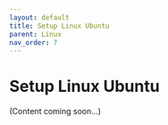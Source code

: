 ```yaml
---
layout: default
title: Setup Linux Ubuntu
parent: Linux
nav_order: 7
---
```


# Setup Linux Ubuntu

(Content coming soon...)
